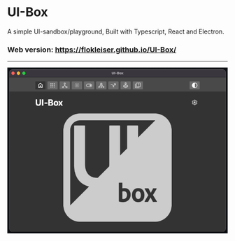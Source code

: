 # UI-Box

A simple UI-sandbox/playground,
Built with Typescript, React and Electron.


### Web version: https://flokleiser.github.io/UI-Box/

___

![preview](/src/media/uibox-dark.png)
<!-- ![preview](/src/media/icon2.png) -->

